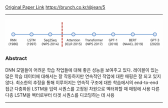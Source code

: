[Original Paper Link](https://arxiv.org/abs/1409.3215)
https://brunch.co.kr/@jean/5

---
![](Attatched/Pasted%20image%2020240328004006.png)

### Abstract
DNN 모델들이 어려운 학습 작업들에 대해 좋은 성능을 보여주고 있다. 레이블이 있는 많은 학습 데이터에 대해서는 잘 작동하지만 연속적인 작업에 대한 매핑은 잘 되고 있지 않다.
최소한의 추정을  통해 이루어지는 연속적 구조에 대한 학습에서의 end-to-end 접근
다층화된 LSTM을 입력 시퀀스를 고정된 차원으로 벡터화할 때 매핑에 사용
다른 다층 LSTM을 벡터로부터 타겟 시퀀스를 디코딩하는 데 사용

---

### 
